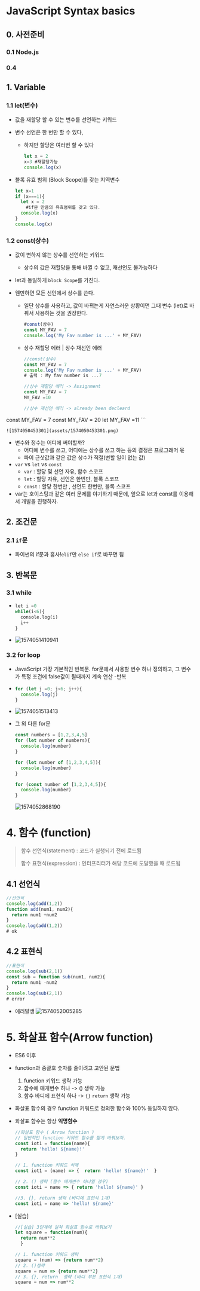 # JavaScript Syntax basics

## 0. 사전준비

### 0.1 Node.js



### 0.4





## 1. Variable

### 1.1 let(변수)

- 값을 재할당 할 수 있는 변수를 선언하는 키워드

- 변수 선언은 한 번만 할 수 있다,

  - 하지만 할당은 여러번 할 수 있다

    ```javascript
    let x = 2
    x=3 #재할당가능
    console.log(x)
    
    ```

- 블록 유효 범위 (Block Scope)를 갖는 지역변수

  ```javaScript
  let x=1
  if (x===1){
    let x = 2
      #if문 만큼의 유효범위를 갖고 있다.
    console.log(x)  
  }
  console.log(x)
  ```

  

### 1.2 const(상수)

- 값이 변하지 않는 상수를 선언하는 키워드

  - 상수의 값은 재할당을 통해 바뀔 수 없고, 재선언도 불가능하다

- let과 동일하게 `block Scope`를 가진다.

- 웬만하면 모든 선언에서 상수를 쓴다.

  - 일단 상수를 사용하고, 값이 바뀌는게 자연스러운 상황이면 그때 변수 (let)로 바꿔서 사용하는 것을 권장한다.

    ```javascript
    #const(상수)
    const MY_FAV = 7
    console.log('My Fav number is ...' + MY_FAV)
    
    
    ```

  - 상수 재할당 에러 | 상수 재선언 에러

    ```javaScript
    //const(상수)
    const MY_FAV = 7
    console.log('My Fav number is ...' + MY_FAV)
    # 출력 : My fav number is ...7
    
    //상수 재할당 에러 -> Assignment
    const MY_FAV = 7
    MY_FAV =10

    //상수 재선언 에러 -> already been decleard
const MY_FAV = 7
    const MY_FAV = 20
    let MY_FAV =11
    ```
    
    ![1574050453301](assets/1574050453301.png)
    

- 변수와 정수는 어디에 써야할까?
  - 어디에 변수를 쓰고, 어디에는 상수를 쓰고 하는 등의 결정은 프로그래머 몫
  - 파이 근삿값과 같은 값은 상수가 적절(변할 일이 없는 값)
- `var` vs `let` vs `const`
  - `var` : 할당 및 선언 자유, 함수 스코프
  - `let` : 할당 자유, 선언은 한번만, 블록 스코프
  - `const` : 할당 한번만 , 선언도 한번만, 블록 스코프
- var는 호이스팅과 같은 여러 문제를 야기하기 때문에, 앞으로 let과 const를 이용해서 개발을 진행하자.



## 2. 조건문

### 2.1 `if`문

- 파이썬의 if문과 흡사!`elif`만 `else if`로 바꾸면 됨

## 3. 반복문

### 3.1 while

- ```python
  let i =0
  while(i<6){
    console.log(i)
    i++
  }
  ```

- ![1574051410941](assets/1574051410941.png)

### 3.2 for loop

-  JavaScript 가장 기본적인 반복문. for문에서 사용할 변수 하나 정의하고, 그 변수가 특정 조건에 false값이 될때까지 계속 연산 -반복

- ```javascript
  for (let j =0; j<6; j++){
    console.log(j)
  }
  ```

- ![1574051513413](assets/1574051513413.png)

- 그 외 다른 for문

  ```javascript
  const numbers = [1,2,3,4,5]
  for (let number of numbers){
    console.log(number)
  }
  
  for (let number of [1,2,3,4,5]){
    console.log(number)
  }
  
  for (const number of [1,2,3,4,5]){
    console.log(number)
  }
  ```

  ![1574052868190](assets/1574052868190.png)





# 4. 함수 (function)

> 함수 선언식(statement) :  코드가 실행되기 전에 로드됨
>
> 함수 표현식(expression) : 인터프리터가 해당 코드에 도달했을 때 로드됨



## 4.1 선언식

```javascript
//선언식
console.log(add(1,2))
function add(num1, num2){
  return num1 +num2
}
console.log(add(1,2))
# ok
```



## 4.2 표현식

```javascript
//표현식
console.log(sub(2,1))
const sub = function sub(num1, num2){
  return num1 -num2
}
console.log(sub(2,1))
# error
```

- 에러발생 ![1574052005285](assets/1574052005285.png)



# 5. 화살표 함수(Arrow function)

- ES6 이후
- function과 중괄호 숫자를 줄이려고 고안된 문법
  1. function 키워드 생략 가능
  2. 함수에 매개변수 하나 -> () 생략 가능
  3. 함수 바디에 표현식 하나 -> `{}` `return` 생략 가능
- 화살표 함수의 경우 function 키워드로 정의한 함수와 100% 동일하지 않다.

- 화살표 함수는 항상 **익명함수**

  ```javascript
  //화살표 함수 ( Arrow function )
  // 일반적인 function 키워드 함수를 짧게 바꿔보자.
  const iot1 = function(name){
    return 'hello! ${name}!'
  }
  
  // 1. function 키워드 삭제
  const iot1 = (name) => {  return 'hello! ${name}!'  }
  
  // 2. () 생략 (함수 매개변수 하나일 경우)
  const ioti = name => { return 'hello! ${name}' }
  
  //3. {}, return 생략 (바디에 표현식 1개)
  const ioti = name => 'hello! ${name}'
  ```

- [실습]

  ```javascript
  //[실습] 3단계에 걸쳐 화살표 함수로 바꿔보기
  let square = function(num){
    return num**2
    }
  
  // 1. function 키워드 생략
  square = (num) => {return num**2}
  // 2. ()생략 
  square = num => {return num**2}
  // 3. {}, return  생략 (바디 부분 표현식 1개)
  square = num => num**2
  ```

  